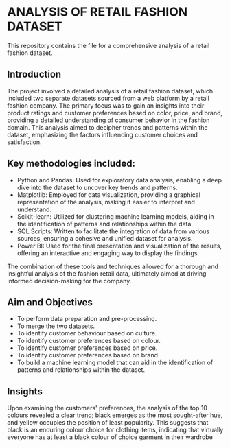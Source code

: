 # ANALYSIS OF RETAIL FASHION DATASET
This repository contains the file for a comprehensive analysis of a retail fashion dataset. 

## Introduction
The project involved a detailed analysis of a retail fashion dataset, which included two separate datasets sourced from a web platform by a retail fashion company. The primary focus was to gain an insights into their product ratings and customer preferences based on color, price, and brand, providing a detailed understanding of consumer behavior in the fashion domain. This analysis aimed to decipher trends and patterns within the dataset, emphasizing the factors influencing customer choices and satisfaction.

## Key methodologies included:
- Python and Pandas: Used for exploratory data analysis, enabling a deep dive into the dataset to uncover key trends and patterns.
- Matplotlib: Employed for data visualization, providing a graphical representation of the analysis, making it easier to interpret and understand.
- Scikit-learn: Utilized for clustering machine learning models, aiding in the identification of patterns and relationships within the data.
- SQL Scripts: Written to facilitate the integration of data from various sources, ensuring a cohesive and unified dataset for analysis.
- Power BI: Used for the final presentation and visualization of the results, offering an interactive and engaging way to display the findings.

The combination of these tools and techniques allowed for a thorough and insightful analysis of the fashion retail data, ultimately aimed at driving informed decision-making for the company.

## Aim and Objectives
- To perform data preparation and pre-processing.
-	To merge the two datasets.
-	To identify customer behaviour based on culture.
-	To identify customer preferences based on colour.
-	To identify customer preferences based on price.
-	To identify customer preferences based on brand.
-	To build a machine learning model that can aid in the identification of patterns and relationships within the dataset.

## Insights
Upon examining the customers' preferences, the analysis of the top 10 colours revealed a clear trend; black emerges as the most sought-after hue, and yellow occupies the position of least popularity. This suggests that black is an enduring colour choice for clothing items, indicating that virtually everyone has at least a black colour of choice garment in their wardrobe





